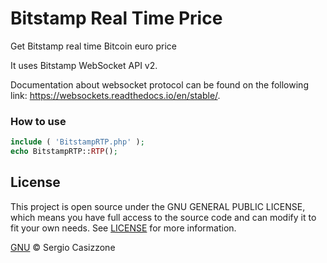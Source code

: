 # Bitstamp Real Time Price
Get Bitstamp real time Bitcoin euro price

It uses Bitstamp WebSocket API v2.

Documentation about websocket protocol can be found on the following link: https://websockets.readthedocs.io/en/stable/.



### How to use

```php
include ( 'BitstampRTP.php' );
echo BitstampRTP::RTP();
```



## License

This project is open source under the GNU GENERAL PUBLIC LICENSE, which means you have full access to the source code and can modify it to fit your own needs. See [LICENSE](LICENSE) for more information.

[GNU](LICENSE) © Sergio Casizzone

[issues]: https://github.com/jambtc/bitstamp-real-time-price/issues
